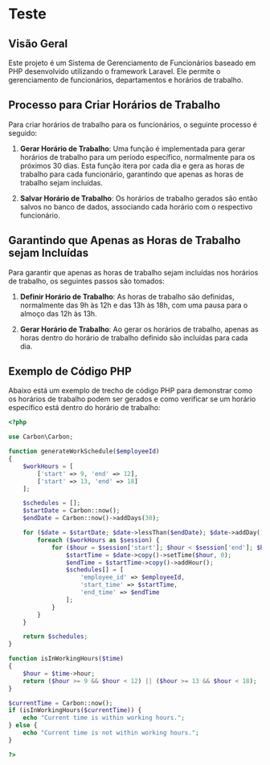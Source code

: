 # Teste 

## Visão Geral

Este projeto é um Sistema de Gerenciamento de Funcionários baseado em PHP desenvolvido utilizando o framework Laravel. Ele permite o gerenciamento de funcionários, departamentos e horários de trabalho.

## Processo para Criar Horários de Trabalho

Para criar horários de trabalho para os funcionários, o seguinte processo é seguido:

1. **Gerar Horário de Trabalho**: Uma função é implementada para gerar horários de trabalho para um período específico, normalmente para os próximos 30 dias. Esta função itera por cada dia e gera as horas de trabalho para cada funcionário, garantindo que apenas as horas de trabalho sejam incluídas.

2. **Salvar Horário de Trabalho**: Os horários de trabalho gerados são então salvos no banco de dados, associando cada horário com o respectivo funcionário.

## Garantindo que Apenas as Horas de Trabalho sejam Incluídas

Para garantir que apenas as horas de trabalho sejam incluídas nos horários de trabalho, os seguintes passos são tomados:

1. **Definir Horário de Trabalho**: As horas de trabalho são definidas, normalmente das 9h às 12h e das 13h às 18h, com uma pausa para o almoço das 12h às 13h.

2. **Gerar Horário de Trabalho**: Ao gerar os horários de trabalho, apenas as horas dentro do horário de trabalho definido são incluídas para cada dia.

## Exemplo de Código PHP

Abaixo está um exemplo de trecho de código PHP para demonstrar como os horários de trabalho podem ser gerados e como verificar se um horário específico está dentro do horário de trabalho:

```php
<?php

use Carbon\Carbon;

function generateWorkSchedule($employeeId)
{
    $workHours = [
        ['start' => 9, 'end' => 12],
        ['start' => 13, 'end' => 18]
    ];

    $schedules = [];
    $startDate = Carbon::now();
    $endDate = Carbon::now()->addDays(30);

    for ($date = $startDate; $date->lessThan($endDate); $date->addDay()) {
        foreach ($workHours as $session) {
            for ($hour = $session['start']; $hour < $session['end']; $hour++) {
                $startTime = $date->copy()->setTime($hour, 0);
                $endTime = $startTime->copy()->addHour();
                $schedules[] = [
                    'employee_id' => $employeeId,
                    'start_time' => $startTime,
                    'end_time' => $endTime
                ];
            }
        }
    }

    return $schedules;
}

function isInWorkingHours($time)
{
    $hour = $time->hour;
    return ($hour >= 9 && $hour < 12) || ($hour >= 13 && $hour < 18);
}

$currentTime = Carbon::now();
if (isInWorkingHours($currentTime)) {
    echo "Current time is within working hours.";
} else {
    echo "Current time is not within working hours.";
}

?>
